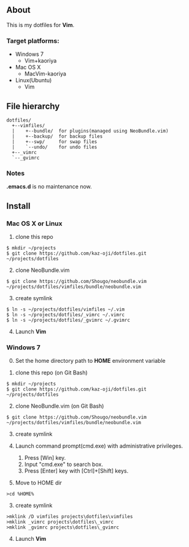 ## About

This is my dotfiles for **Vim**.

### Target platforms:
- Windows 7
  - Vim+kaoriya
- Mac OS X
  - MacVim-kaoriya
- Linux(Ubuntu)
  - Vim

## File hierarchy

```
dotfiles/
  +--vimfiles/
  |    +--bundle/  for plugins(managed using NeoBundle.vim)
  |    +--backup/  for backup files
  |    +--swp/     for swap files
  |    `--undo/    for undo files
  +--_vimrc
  `--_gvimrc
```

### Notes

**.emacs.d** is no maintenance now.


## Install

### Mac OS X or Linux

1. clone this repo
```
$ mkdir ~/projects
$ git clone https://github.com/kaz-oji/dotfiles.git ~/projects/dotfiles
```

2. clone NeoBundle.vim
```
$ git clone https://github.com/Shougo/neobundle.vim ~/projects/dotfiles/vimfiles/bundle/neobundle.vim
```

3. create symlink
```
$ ln -s ~/projects/dotfiles/vimfiles ~/.vim
$ ln -s ~/projects/dotfiles/_vimrc ~/.vimrc
$ ln -s ~/projects/dotfiles/_gvimrc ~/.gvimrc
```

4. Launch **Vim**

### Windows 7

0.  Set the home directory path to **HOME** environment variable

1. clone this repo (on Git Bash)

```
$ mkdir ~/projects
$ git clone https://github.com/kaz-oji/dotfiles.git ~/projects/dotfiles
```

2. clone NeoBundle.vim (on Git Bash)

```
$ git clone https://github.com/Shougo/neobundle.vim ~/projects/dotfiles/vimfiles/bundle/neobundle.vim
```

3. create symlink
  1. Launch command prompt(cmd.exe) with administrative privileges.
     1. Press [Win] key.
     2. Input "cmd.exe" to search box.
     3. Press [Enter] key with [Ctrl]+[Shift] keys.

  2. Move to HOME dir

  ```
  >cd %HOME%
  ```
  3. create symlink

  ```
  >mklink /D vimfiles projects\dotfiles\vimfiles
  >mklink _vimrc projects\dotfiles\_vimrc
  >mklink _gvimrc projects\dotfiles\_gvimrc
   ```

4. Launch **Vim**

